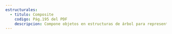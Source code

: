 ```yaml
---
estructurales:
  - titulo: Composite
    codigo: Pág.195 del PDF
    descripcion: Compone objetos en estructuras de árbol para representar jerarquías de parte-todo. Permite que los clientes traten de manera uniforme a los objetos individuales y a los compuestos.
---
```

